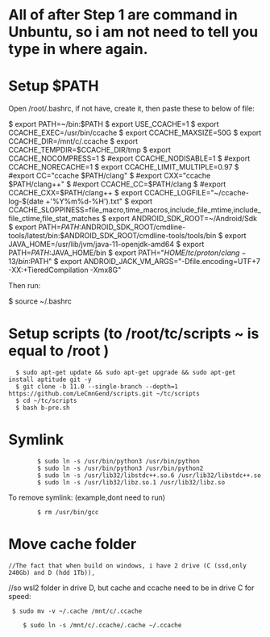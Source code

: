 # All of after Step 1 are command in Unbuntu, so i am not need to tell you type in where again.

# Setup $PATH

Open /root/.bashrc, if not have, create it, then paste these to below of file:

$ export PATH=~/bin:$PATH
$ export USE_CCACHE=1
$ export CCACHE_EXEC=/usr/bin/ccache
$ export CCACHE_MAXSIZE=50G
$ export CCACHE_DIR=/mnt/c/.ccache
$ export CCACHE_TEMPDIR=$CCACHE_DIR/tmp
$ export CCACHE_NOCOMPRESS=1
$ #export CCACHE_NODISABLE=1
$ #export CCACHE_NORECACHE=1
$ export CCACHE_LIMIT_MULTIPLE=0.97
$ #export CC="ccache $PATH/clang"
$ #export CXX="ccache $PATH/clang++"
$ #export CCACHE_CC=$PATH/clang
$ #export CCACHE_CXX=$PATH/clang++
$ export CCACHE_LOGFILE="~/ccache-log-$(date +'%Y%m%d-%H').txt"
$ export CCACHE_SLOPPINESS=file_macro,time_macros,include_file_mtime,include_file_ctime,file_stat_matches
$ export ANDROID_SDK_ROOT=~/Android/Sdk
$ export PATH=$PATH:$ANDROID_SDK_ROOT/cmdline-tools/latest/bin:$ANDROID_SDK_ROOT/cmdline-tools/tools/bin
$ export JAVA_HOME=/usr/lib/jvm/java-11-openjdk-amd64
$ export PATH=$PATH:$JAVA_HOME/bin
$ export PATH="$HOME/tc/proton/clang-13/bin:$PATH"
$ export ANDROID_JACK_VM_ARGS="-Dfile.encoding=UTF+7 -XX:+TieredCompilation -Xmx8G"

Then run:

  $ source ~/.bashrc


# Setup scripts (to /root/tc/scripts ~ is equal to /root )
      $ sudo apt-get update && sudo apt-get upgrade && sudo apt-get install aptitude git -y 
      $ git clone -b 11.0 --single-branch --depth=1 https://github.com/LeCmnGend/scripts.git ~/tc/scripts
      $ cd ~/tc/scripts
      $ bash b-pre.sh
      
      
# Symlink

			$ sudo ln -s /usr/bin/python3 /usr/bin/python		
			$ sudo ln -s /usr/bin/python3 /usr/bin/python2
			$ sudo ln -s /usr/lib32/libstdc++.so.6 /usr/lib32/libstdc++.so				
			$ sudo ln -s /usr/lib32/libz.so.1 /usr/lib32/libz.so
			
  
  To remove symlink: (example,dont need to run)
  
			$ rm /usr/bin/gcc
      
# Move cache folder		
	//The fact that when build on windows, i have 2 drive (C (ssd,only 240Gb) and D (hdd 1Tb)), 
  //so wsl2 folder in drive D, but cache and ccache need to be in drive C for speed: 
     
     $ sudo mv -v ~/.cache /mnt/c/.ccache
			
		$ sudo ln -s /mnt/c/.ccache/.cache ~/.ccache  


      
  
